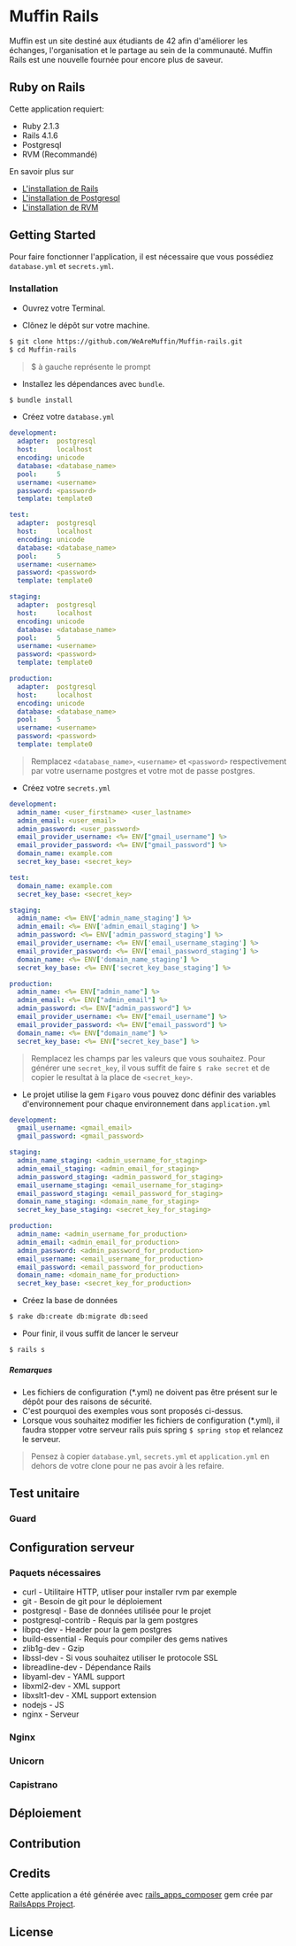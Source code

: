 # Muffin Rails

Muffin est un site destiné aux étudiants de 42 afin d'améliorer les échanges, l'organisation et le partage au sein de la communauté.
Muffin Rails est une nouvelle fournée pour encore plus de saveur.

## Ruby on Rails

Cette application requiert:

- Ruby 2.1.3
- Rails 4.1.6
- Postgresql
- RVM (Recommandé)

En savoir plus sur
- [L'installation de Rails](http://railsapps.github.io/installing-rails.html)
- [L'installation de Postgresql](http://www.postgresql.org/download/)
- [L'installation de RVM](http://rvm.io/rvm/install)

## Getting Started

Pour faire fonctionner l'application, il est nécessaire que vous possédiez `database.yml` et `secrets.yml`.

### Installation

- Ouvrez votre Terminal.

- Clônez le dépôt sur votre machine.
```bash
$ git clone https://github.com/WeAreMuffin/Muffin-rails.git
$ cd Muffin-rails
```

> $ à gauche représente le prompt

- Installez les dépendances avec `bundle`.
```bash
$ bundle install
```

- Créez votre `database.yml`
```yml
development:
  adapter:  postgresql
  host:     localhost
  encoding: unicode
  database: <database_name>
  pool:     5
  username: <username>
  password: <password>
  template: template0

test:
  adapter:  postgresql
  host:     localhost
  encoding: unicode
  database: <database_name>
  pool:     5
  username: <username>
  password: <password>
  template: template0

staging:
  adapter:  postgresql
  host:     localhost
  encoding: unicode
  database: <database_name>
  pool:     5
  username: <username>
  password: <password>
  template: template0

production:
  adapter:  postgresql
  host:     localhost
  encoding: unicode
  database: <database_name>
  pool:     5
  username: <username>
  password: <password>
  template: template0

```

> Remplacez `<database_name>`, `<username>` et `<password>` respectivement par votre username postgres et votre mot de passe postgres.

- Créez votre `secrets.yml`

```yml
development:
  admin_name: <user_firstname> <user_lastname>
  admin_email: <user_email>
  admin_password: <user_password>
  email_provider_username: <%= ENV["gmail_username"] %>
  email_provider_password: <%= ENV["gmail_password"] %>
  domain_name: example.com
  secret_key_base: <secret_key>

test:
  domain_name: example.com
  secret_key_base: <secret_key>

staging:
  admin_name: <%= ENV['admin_name_staging'] %>
  admin_email: <%= ENV['admin_email_staging'] %>
  admin_password: <%= ENV['admin_password_staging'] %>
  email_provider_username: <%= ENV['email_username_staging'] %>
  email_provider_password: <%= ENV['email_password_staging'] %>
  domain_name: <%= ENV['domain_name_staging'] %>
  secret_key_base: <%= ENV['secret_key_base_staging'] %>

production:
  admin_name: <%= ENV["admin_name"] %>
  admin_email: <%= ENV["admin_email"] %>
  admin_password: <%= ENV["admin_password"] %>
  email_provider_username: <%= ENV["email_username"] %>
  email_provider_password: <%= ENV["email_password"] %>
  domain_name: <%= ENV["domain_name"] %>
  secret_key_base: <%= ENV["secret_key_base"] %>

```

> Remplacez les champs par les valeurs que vous souhaitez.
> Pour générer une `secret_key`, il vous suffit de faire `$ rake secret` et de copier le resultat à la place de `<secret_key>`.

- Le projet utilise la gem `Figaro` vous pouvez donc définir des variables d'environnement pour chaque environnement dans `application.yml`
```yml
development:
  gmail_username: <gmail_email>
  gmail_password: <gmail_password>

staging:
  admin_name_staging: <admin_username_for_staging>
  admin_email_staging: <admin_email_for_staging>
  admin_password_staging: <admin_password_for_staging>
  email_username_staging: <email_username_for_staging>
  email_password_staging: <email_password_for_staging>
  domain_name_staging: <domain_name_for_staging>
  secret_key_base_staging: <secret_key_for_staging>

production:
  admin_name: <admin_username_for_production>
  admin_email: <admin_email_for_production>
  admin_password: <admin_password_for_production>
  email_username: <email_username_for_production>
  email_password: <email_password_for_production>
  domain_name: <domain_name_for_production>
  secret_key_base: <secret_key_for_production>
```

- Créez la base de données
```bash
$ rake db:create db:migrate db:seed
```

- Pour finir, il vous suffit de lancer le serveur
```bash
$ rails s
```

##### Remarques

- Les fichiers de configuration (*.yml) ne doivent pas être présent sur le dépôt pour des raisons de sécurité.
-  C'est pourquoi des exemples vous sont proposés ci-dessus.
- Lorsque vous souhaitez modifier les fichiers de configuration (*.yml), il faudra stopper votre serveur rails puis
spring `$ spring stop` et relancez le serveur.

> Pensez à copier `database.yml`, `secrets.yml` et `application.yml` en dehors de votre clone pour ne pas avoir à les
refaire.

## Test unitaire

### Guard

## Configuration serveur

### Paquets nécessaires
- curl               - Utilitaire HTTP, utliser pour installer rvm par exemple
- git                - Besoin de git pour le déploiement
- postgresql         - Base de données utilisée pour le projet
- postgresql-contrib - Requis par la gem postgres
- libpq-dev          - Header pour la gem postgres
- build-essential    - Requis pour compiler des gems natives
- zlib1g-dev         - Gzip
- libssl-dev         - Si vous souhaitez utiliser le protocole SSL
- libreadline-dev    - Dépendance Rails
- libyaml-dev        - YAML support
- libxml2-dev        - XML support
- libxslt1-dev       - XML support extension
- nodejs             - JS
- nginx              - Serveur

### Nginx

### Unicorn

### Capistrano

## Déploiement

## Contribution

## Credits

Cette application a été générée avec [rails_apps_composer](https://github.com/RailsApps/rails_apps_composer) gem
crée par [RailsApps Project](http://railsapps.github.io/).

## License
